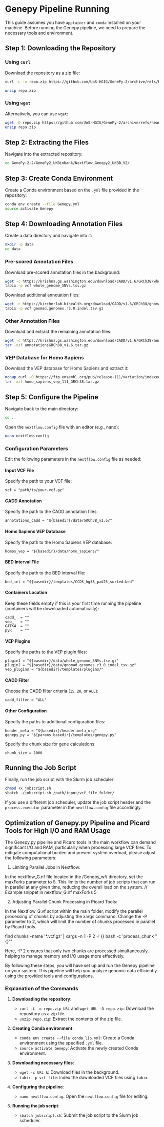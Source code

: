 
# Genepy Pipeline Running

This guide assumes you have `apptainer` and `conda` installed on your machine. Before running the Genepy pipeline, we need to prepare the necessary tools and environment.

## Step 1: Downloading the Repository

### Using `curl`
Download the repository as a zip file:
```bash
curl -L -o repo.zip https://github.com/UoS-HGIG/GenePy-2/archive/refs/heads/V2.zip

unzip repo.zip
```

### Using `wget`
Alternatively, you can use `wget`:
```bash
wget -O repo.zip https://github.com/UoS-HGIG/GenePy-2/archive/refs/heads/V2.zip
unzip repo.zip
```

## Step 2: Extracting the Files
Navigate into the extracted repository:
```bash
cd GenePy-2-2/GenePy2_UKBiobank/Nextflow_Genepy2_UKBB_V2/
```

## Step 3: Create Conda Environment
Create a Conda environment based on the `.yml` file provided in the repository:
```bash
conda env create --file Genepy.yml
source activate Genepy
```

## Step 4: Downloading Annotation Files
Create a data directory and navigate into it:
```bash
mkdir -p data
cd data
```

### Pre-scored Annotation Files
Download pre-scored annotation files in the background:
```bash
wget -c https://krishna.gs.washington.edu/download/CADD/v1.6/GRCh38/whole_genome_SNVs.tsv.gz &
tabix -p vcf whole_genome_SNVs.tsv.gz
```

Download additional annotation files:
```bash
wget -c https://kircherlab.bihealth.org/download/CADD/v1.6/GRCh38/gnomad.genomes.r3.0.indel.tsv.gz &
tabix -p vcf gnomad.genomes.r3.0.indel.tsv.gz
```

### Other Annotation Files
Download and extract the remaining annotation files:
```bash
wget -c https://krishna.gs.washington.edu/download/CADD/v1.6/GRCh38/annotationsGRCh38_v1.6.tar.gz &
tar -xzf annotationsGRCh38_v1.6.tar.gz
```

### VEP Database for Homo Sapiens
Download the VEP database for Homo Sapiens and extract it:
```bash
nohup curl -O https://ftp.ensembl.org/pub/release-111/variation/indexed_vep_cache/homo_sapiens_vep_111_GRCh38.tar.gz &
tar -xzf homo_sapiens_vep_111_GRCh38.tar.gz
```

## Step 5: Configure the Pipeline

Navigate back to the main directory:
```bash
cd ..
```

Open the `nextflow.config` file with an editor (e.g., nano):
```bash
nano nextflow.config
```

### Configuration Parameters
Edit the following parameters in the `nextflow.config` file as needed:

#### Input VCF File
Specify the path to your VCF file:
```plaintext
vcf = "path/to/your.vcf.gz"
```

#### CADD Annotation
Specify the path to the CADD annotation files:
```plaintext
annotations_cadd = "${basedir}/data/GRCh38_v1.6/"
```

#### Homo Sapiens VEP Database
Specify the path to the Homo Sapiens VEP database:
```plaintext
homos_vep = "${basedir}/data/homo_sapiens/"
```

#### BED Interval File
Specify the path to the BED interval file:
```plaintext
bed_int = "${basedir}/templates/CCDS_hg38_pad25_sorted.bed"
```

#### Containers Location
Keep these fields empty if this is your first time running the pipeline (containers will be downloaded automatically):
```plaintext
cadd_  = ""
vep_   = ""
GATK4  = ""
pyR    = ""
```

#### VEP Plugins
Specify the paths to the VEP plugin files:
```plaintext
plugin1 = "${basedir}/data/whole_genome_SNVs.tsv.gz"
plugin2 = "${basedir}/data/gnomad.genomes.r3.0.indel.tsv.gz"
vep_plugins = "${basedir}/templates/plugins/"
```

#### CADD Filter
Choose the CADD filter criteria (`15`, `20`, or `ALL`):
```plaintext
cadd_filter = "ALL"
```

#### Other Configuration
Specify the paths to additional configuration files:
```plaintext
header_meta = "${basedir}/header.meta_org"
genepy_py = "${params.basedir}/templates/genepy.py"
```

Specify the chunk size for gene calculations:
```plaintext
chunk_size = 1000
```

## Running the Job Script

Finally, run the job script with the Slurm job scheduler:
```bash
chmod +x jobscript.sh 
sbatch ./jobscript.sh /path/input/vcf_file_folder/
```

If you use a different job scheduler, update the job script header and the `process.executor` parameter in the `nextflow.config` file accordingly.

## Optimization of Genepy.py Pipeline and Picard Tools for High I/O and RAM Usage

The Genepy.py pipeline and Picard tools in the main workflow can demand significant I/O and RAM, particularly when processing large VCF files. To mitigate computational burden and prevent system overload, please adjust the following parameters:

1. Limiting Parallel Jobs in Nextflow:

In the nextflow_G.nf file located in the /Genepy_wf/ directory, set the maxForks parameter to 5. This limits the number of job scripts that can run in parallel at any given time, reducing the overall load on the system.
// Example snippet in nextflow_G.nf
maxForks 5

2. Adjusting Parallel Chunk Processing in Picard Tools:

In the Nextflow_G.vf script within the main folder, modify the parallel processing of chunks by adjusting the xargs command. Change the -P parameter to 2, which will limit the number of chunks processed in parallel by Picard tools.

find chunks -name '*.vcf.gz' | xargs -n 1 -P 2 -I {} bash -c 'process_chunk "{}"'

Here, -P 2 ensures that only two chunks are processed simultaneously, helping to manage memory and I/O usage more effectively.





By following these steps, you will have set up and run the Genepy pipeline on your system. This pipeline will help you analyze genomic data efficiently using the provided tools and configurations.

### Explanation of the Commands

1. **Downloading the repository**:
   - `curl -L -o repo.zip URL` and `wget URL -O repo.zip`: Download the repository as a zip file.
   - `unzip repo.zip`: Extract the contents of the zip file.

2. **Creating Conda environment**:
   - `conda env create --file conda_lib.yml`: Create a Conda environment using the specified `.yml` file.
   - `source activate Genepy`: Activate the newly created Conda environment.

3. **Downloading necessary files**:
   - `wget -c URL &`: Download files in the background.
   - `tabix -p vcf file`: Index the downloaded VCF files using `tabix`.

4. **Configuring the pipeline**:
   - `nano nextflow.config`: Open the `nextflow.config` file for editing.

5. **Running the job script**:
   - `sbatch jobscript.sh`: Submit the job script to the Slurm job scheduler.
